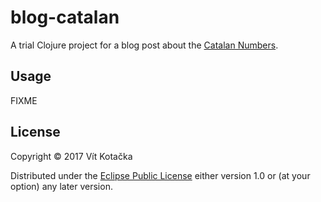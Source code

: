 # blog-catalan

A trial Clojure project for a blog post about the [Catalan Numbers](https://en.wikipedia.org/wiki/Catalan_number).

## Usage

FIXME

## License

Copyright © 2017 Vít Kotačka

Distributed under the [Eclipse Public License](https://eclipse.org/org/documents/epl-v10.php)
either version 1.0 or (at your option) any later version.
